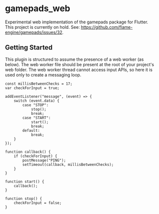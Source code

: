 # gamepads_web

Experimental web implementation of the gamepads package for Flutter. This project is currently on hold. See: https://github.com/flame-engine/gamepads/issues/32. 

## Getting Started

This plugin is structured to assume the presence of a web worker (as below). The web worker file should be present at the root of your project's web folder. The web worker thread cannot access input APIs, so here it is used only to create a messaging loop. 

```
const millisBetweenChecks = 17;
var checkForInput = true;

addEventListener("message", (event) => {
    switch (event.data) {
        case "STOP":
            stop();
            break;
        case "START":
            start();
            break;
        default:
            break;
    }
});

function callback() {
    if (checkForInput) {
        postMessage("PING");
        setTimeout(callback, millisBetweenChecks);
    }
}

function start() {
    callback();
}

function stop() {
    checkForInput = false;
}
```
